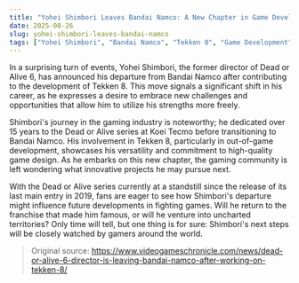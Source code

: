 ```yaml
---
title: "Yohei Shimbori Leaves Bandai Namco: A New Chapter in Game Development"
date: 2025-08-26
slug: yohei-shimbori-leaves-bandai-namco
tags: ["Yohei Shimbori", "Bandai Namco", "Tekken 8", "Game Development"]
---
```


In a surprising turn of events, Yohei Shimbori, the former director of Dead or Alive 6, has announced his departure from Bandai Namco after contributing to the development of Tekken 8. This move signals a significant shift in his career, as he expresses a desire to embrace new challenges and opportunities that allow him to utilize his strengths more freely.

Shimbori's journey in the gaming industry is noteworthy; he dedicated over 15 years to the Dead or Alive series at Koei Tecmo before transitioning to Bandai Namco. His involvement in Tekken 8, particularly in out-of-game development, showcases his versatility and commitment to high-quality game design. As he embarks on this new chapter, the gaming community is left wondering what innovative projects he may pursue next.

With the Dead or Alive series currently at a standstill since the release of its last main entry in 2019, fans are eager to see how Shimbori's departure might influence future developments in fighting games. Will he return to the franchise that made him famous, or will he venture into uncharted territories? Only time will tell, but one thing is for sure: Shimbori's next steps will be closely watched by gamers around the world.
> Original source: https://www.videogameschronicle.com/news/dead-or-alive-6-director-is-leaving-bandai-namco-after-working-on-tekken-8/